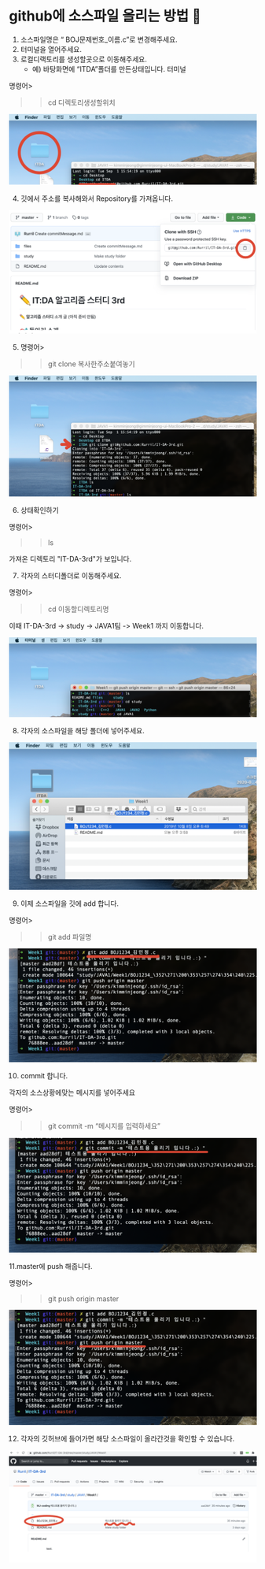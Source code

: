 # github에 소스파일 올리는 방법 🙂

1. 소스파일명은 “ BOJ문제번호_이름.c”로 변경해주세요. 
2. 터미널을 열어주세요.
3. 로컬디랙토리를 생성할곳으로 이동해주세요.
    - 예) 바탕화면에 “ITDA”폴더를 만든상태입니다. 터미널 

명령어>

>> cd 디렉토리생성할위치

![1](files/images/tutorial1.png)

4. 깃에서 주소를 복사해와서 Repository를 가져옵니다.

![2](files/images/tutorial2.png)

5. 명령어>

>> git clone 복사한주소붙여놓기

![3](files/images/tutorial3.png)

6. 상태확인하기

명령어>

>> ls

가져온 디렉토리 "IT-DA-3rd"가 보입니다.

7. 각자의 스터디폴더로 이동해주세요.

명령어>

>>cd 이동할디렉토리명

이때 IT-DA-3rd -> study -> JAVA1팀 -> Week1 까지 이동합니다.

![4](files/images/tutorial4.png)

 
8. 각자의 소스파일을 해당 폴더에 넣어주세요.

![5](files/images/tutorial5.png)

9. 이제 소스파일을 깃에 add 합니다. 

명령어>
>> git add 파일명

![6](files/images/tutorial6.png)

10. commit 합니다.

각자의 소스상황에맞는 메시지를 넣어주세요 

명령어>

>>git commit -m “메시지를 입력하세요”
 
![7](files/images/tutorial7.png)

11.master에 push 해줍니다. 

명령어>

>>git push origin master
 

![8](files/images/tutorial8.png)


12. 각자의 깃허브에 들어가면 해당 소스파일이 올라간것을 확인할 수 있습니다.

![9](files/images/tutorial9.png)